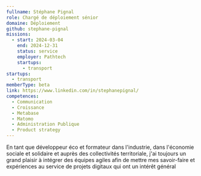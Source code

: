 ```yaml
---
fullname: Stéphane Pignal
role: Chargé de déploiement sénior
domaine: Déploiement
github: stephane-pignal
missions:
  - start: 2024-03-04
    end: 2024-12-31
    status: service
    employer: Pathtech
    startups:
      - transport
startups:
  - transport
memberType: beta
link: https://www.linkedin.com/in/stephanepignal/
competences:
  - Communication
  - Croissance
  - Metabase
  - Matomo
  - Administration Publique
  - Product strategy
---
```

En tant que  développeur éco et formateur dans l'industrie, dans l'économie sociale et solidaire et auprès des collectivités territoriale, j'ai toujours un grand plaisir à intégrer des équipes agiles afin de mettre mes savoir-faire et expériences au service de projets digitaux qui ont un intérêt général